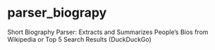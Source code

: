# parser_biograpy
Short Biography Parser: Extracts and Summarizes People’s Bios from Wikipedia or Top 5 Search Results (DuckDuckGo)
